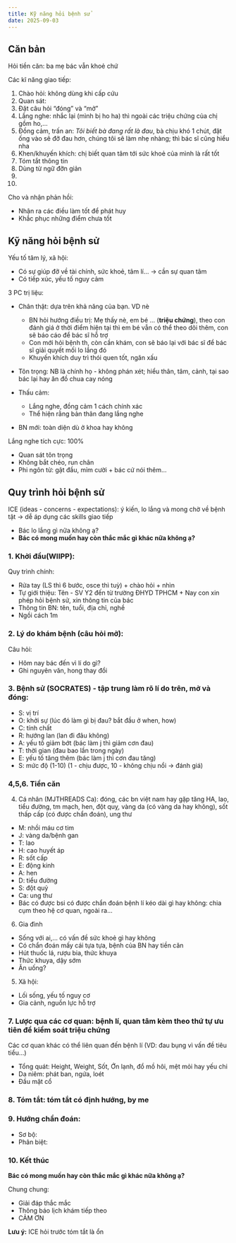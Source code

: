 ```yaml
---
title: Kỹ năng hỏi bệnh sử
date: 2025-09-03
---
```


## Căn bản

Hỏi tiền căn: ba mẹ bác vẫn khoẻ chứ

Các kĩ năng giao tiếp:

1. Chào hỏi: không dùng khi cấp cứu
2. Quan sát: 
3. Đặt câu hỏi “đóng” và “mở”
4. Lắng nghe: nhắc lại (mình bị ho ha) thì ngoài các triệu chứng của chị gồm ho,…
5. Đồng cảm, trấn an: *Tôi biết bà đang rất là đau*, bà chịu khó 1 chút, đặt ống vào sẽ đỡ đau hơn, chúng tôi sẽ làm nhẹ nhàng; thì bác sĩ cũng hiểu nha
6. Khen/khuyến khích: chị biết quan tâm tới sức khoẻ của mình là rất tốt
7. Tóm tắt thông tin
8. Dùng từ ngữ đỡn giản
9.
10.

Cho và nhận phản hồi:

- Nhận ra các điều làm tốt để phát huy
- Khắc phục những điểm chưa tốt

## Kỹ năng hỏi bệnh sử

Yếu tố tâm lý, xã hội:

- Có sự giúp đỡ về tài chính, sức khoẻ, tâm lí… -> cần sự quan tâm
- Có tiếp xúc, yếu tố nguy cảm

3 PC trị liệu:

- Chân thật: dựa trên khả năng của bạn. VD nè
	- BN hỏi hướng điều trị: Mẹ thấy nè, em bé … (**triệu chứng**), theo con đánh giá ở thời điểm hiện tại thì em bé vẫn có thể theo dõi thêm, con sẽ báo cáo để bác sĩ hỗ trợ
	- Con mới hỏi bệnh th, còn cần khám, con sẽ báo lại với bác sĩ để bác sĩ giải quyết mối lo lắng đó
	- Khuyến khích duy trì thói quen tốt, ngăn xấu
- Tôn trọng: NB là chính họ - không phán xét; hiểu thân, tâm, cảnh, tại sao bác lại hay ăn đồ chua cay nóng
- Thấu cảm:
	- Lắng nghe, đồng cảm 1 cách chính xác
	- Thể hiện rằng bản thân đang lắng nghe

- BN mới: toàn diện dù ở khoa hay không 

Lắng nghe tích cực: 100%

- Quan sát tôn trọng
- Không bắt chéo, run chân
- Phi ngôn từ: gật đầu, mỉm cười + bác cứ nói thêm…

## Quy trình hỏi bệnh sử

ICE (ideas - concerns - expectations): ý kiến, lo lắng và mong chờ về bệnh tật -> dễ áp dụng các skills giao tiếp

- Bác lo lắng gì nữa không ạ?
- **Bác có mong muốn hay còn thắc mắc gì khác nữa không ạ?**

### 1. Khởi đầu(WIIPP):

Quy trình chính:

- Rửa tay (LS thì 6 bước, osce thì tuỳ) + chào hỏi + nhìn
- Tự giới thiệu: Tên - SV Y2 đến từ trường ĐHYD TPHCM + Nay con xin phép hỏi bệnh sử, xin thông tin của bác
- Thông tin BN: tên, tuổi, địa chỉ, nghề
- Ngồi cách 1m

### 2. Lý do khám bệnh (câu hỏi mở):

Câu hỏi:

- Hôm nay bác đến vì lí do gì?
- Ghi nguyên văn, hong thay đổi

### 3. Bệnh sử (SOCRATES) - tập trung làm rõ lí do trên, mở và đóng:
- S: vị trí
- O: khởi sự (lúc đó làm gì bị đau? bắt đầu ở when, how)
- C: tính chất
- R: hướng lan (lan đi đâu không)
- A: yếu tố giảm bớt (bác làm j thì giảm cơn đau)
- T: thời gian (đau bao lần trong ngày)
- E: yếu tố tăng thêm (bác làm j thì cơn đau tăng)
- S: mức độ (1-10) (1 - chịu được, 10 - không chịu nổi -> đánh giá)

### 4,5,6. Tiền căn 

4. Cá nhân (MJTHREADS Ca): đóng, các bn việt nam hay gặp tăng HA, lao, tiểu đường, tm mạch, hen, đột quỵ, vàng da (có vàng da hay không), sốt thấp cấp (có được chẩn đoán), ung thư

- M: nhồi máu cơ tim
- J: vàng da/bệnh gan
- T: lao
- H: cao huyết áp
- R: sốt cấp
- E: động kinh
- A: hen
- D: tiểu đường
- S: đột quỷ
- Ca: ung thư
- Bác có được bsi có được chẩn đoán bệnh lí kéo dài gì hay không: chia cụm theo hệ cơ quan, ngoài ra…

6. Gia đình

- Sống với ai,… có vấn đề sức khoẻ gì hay không
- Có chẩn đoán mấy cái tựa tựa, bệnh của BN hay tiền căn
- Hút thuốc lá, rượu bia, thức khuya
- Thức khuya, dậy sớm
- Ăn uống?

5. Xã hội:

- Lối sống, yếu tố nguy cơ
- Gia cảnh, nguồn lực hỗ trợ

### 7. Lược qua các cơ quan: bệnh lí, quan tâm kèm theo thứ tự ưu tiên để kiểm soát triệu chứng

Các cơ quan khác có thể liên quan đến bệnh lí (VD: đau bụng vì vấn đề tiêu tiểu...)
- Tổng quát: Height, Weight, Sốt, Ớn lạnh, đổ mồ hôi, mệt mỏi hay yếu chi
- Da niêm: phát ban, ngứa, loét
- Đầu mặt cổ

### 8. Tóm tắt: tóm tắt có định hướng, by me

### 9. Hướng chẩn đoán:
- Sơ bộ:
- Phân biệt:
### 10. Kết thúc

**Bác có mong muốn hay còn thắc mắc gì khác nữa không ạ?**

Chung chung:
- Giải đáp thắc mắc
- Thông báo lịch khám tiếp theo
- CẢM ƠN

**Lưu ý:** ICE hỏi trước tóm tắt là ổn